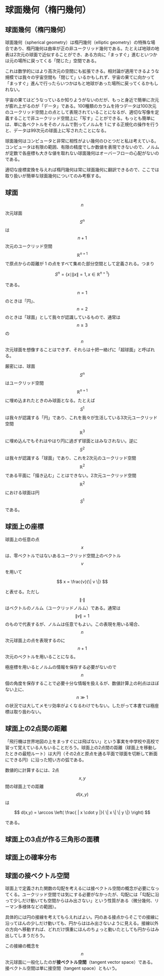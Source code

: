# 球面幾何（楕円幾何）

## 球面幾何（楕円幾何）

球面幾何（spherical geometry）は楕円幾何（elliptic geometry）の特殊な場合であり、楕円幾何は曲率が正の非ユークリッド幾何である。たとえば地球の地表は2次元の球面で近似することができ、ある方向に「まっすぐ」進むといつかは元の場所に戻ってくる「閉じた」空間である。

これは数学的にはより高次元の空間にも拡張できる。相対論が適用できるような規模では我々の宇宙空間も「閉じて」いるかもしれず、宇宙の果てに向かって「まっすぐ」進んで行ったらいつかはもと地球があった場所に戻ってくるかもしれない。

宇宙の果てはどうなっているか知りようがないのだが、もっと身近で簡単に次元が膨れ上がるのが「データ」である。100種類のカラムを持つデータは100次元のユークリッド空間上の点として表現されていることになるが、適切な写像を定義することで非ユークリッド空間上に「写す」ことができる。もっとも簡単には、単に各ベクトルをそのノルムで割ってノルムを 1 にする正規化の操作を行うと、データは99次元の球面上に写されたことになる。

球面幾何はコンピュータと非常に相性がよい幾何のひとつだと私は考えている。コンピュータは有限の範囲、有限の精度でしか数値を表現できないので、ノルムが定数で各座標も大きな値を取れない球面幾何はオーバーフローの心配がないのである。

適切な座標変換を与えれば楕円幾何は常に球面幾何に翻訳できるので、ここでは取り扱いが簡単な球面幾何についてのみ考察する。

## 球面

$$n$$次元球面$$S^n$$は$$n+1$$次元のユークリッド空間$$\mathbb{R} ^ {n+1}$$で原点からの距離が 1 の点をすべて集めた部分空間として定義される。つまり

$$
S ^ n = \{ x \mid \|x\| = 1,\, x \in \mathbb{R} ^ {n + 1} \}
$$

である。$$n=1$$のときは「円」、$$n=2$$のときは「球面」として我々が認識しているもので、通常は$$n \geq3$$の$$n$$次元球面を想像することはできず、それらは十把一絡げに「超球面」と呼ばれる。

厳密には、球面$$S^n$$はユークリッド空間$$\mathbb{R} ^ {n+1}$$に埋め込まれたときのみ球面となる。たとえば$$S^1$$は我々が認識する「円」であり、これを我々が生活している3次元ユークリッド空間$$\mathbb{R} ^ {3}$$に埋め込んでもそれはやはり円に過ぎず球面とはみなされない。逆に$$S ^ 2$$は我々が認識する「球面」であり、これを2次元のユークリッド空間$$\mathbb{R} ^ 2$$である平面に「描き込む」ことはできない。2次元ユークリッド空間$$\mathbb{R} ^ 2$$における球面は円$$S ^ 1$$である。

## 球面上の座標

球面上の任意の点$$x$$は、零ベクトルではないあるユークリッド空間上のベクトル$$v$$を用いて

$$
x = \frac{v}{\| v \|}
$$

と表せる。ただし$$\| \cdot \|$$はベクトルのノルム（ユークリッドノルム）である。通常は$$\| v \| = 1$$のもので代表するが、ノルムは任意でもよい。この表現を用いる場合、$$n$$次元球面上の点を表現するのに$$n+1$$次元のベクトルを用いることになる。

極座標を用いるとノルムの情報を保存する必要がないので$$n$$ 個の角度を保存することで必要十分な情報を扱えるが、数値計算上の利点はほぼない上に、$$n \gg 1$$の状況では大してメモリ効率がよくなるわけでもない。したがって本書では極座標は取り扱わない。

## 球面上の2点間の距離

「飛行機は世界地図の上をまっすぐには飛ばない」という事実を中学校や高校で習って覚えている人もいることだろう。球面上の2点間の距離（球面上を移動したときの最短ルート）は大円（その2点と原点を通る平面で球面を切断して断面にできる円）に沿った短い方の弧である。

数値的に計算するには、2点$$x,y$$間の球面上での距離$$d(x,y)$$は

$$
d(x,y) = \arccos \left( \frac{ | x \cdot y |}{ \| x \| \| y \|} \right)
$$

である。

## 球面上の3点が作る三角形の面積

## 球面上の確率分布



## 球面の接ベクトル空間

球面上で定義された関数の勾配を考えるには接ベクトル空間の概念が必要になってくる。ユークリッド空間では気にする必要がなかったが、勾配には「勾配に沿って少しだけ動いても空間からはみ出さない」という性質がある（微分幾何、リーマン多様体などの範囲）。

具体的には円の接線を考えてもらえればよい。円のある接点からそこでの接線に沿ってほんの少しだけ動いても、円からははみ出さないように見える。接線以外の方向へ移動すれば、どれだけ慎重にほんのちょっと動いたとしても円からはみ出してしまうだろう。

この接線の概念を$$n$$次元球面に一般化したのが**接ベクトル空間**（tangent vector space）である。接ベクトル空間は単に接空間（tangent space）ともいう。

